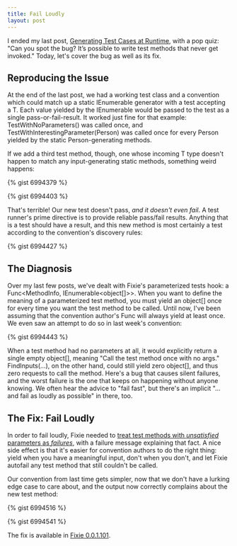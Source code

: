 ```yaml
---
title: Fail Loudly
layout: post
---
```

I ended my last post, [Generating Test Cases at Runtime](https://patrick.lioi.net/2013/10/09/generating-test-cases-at-runtime/), with a pop quiz: "Can you spot the bug? It’s possible to write test methods that never get invoked." Today, let's cover the bug as well as its fix.

## Reproducing the Issue

At the end of the last post, we had a working test class and a convention which could match up a static IEnumerable<T> generator with a test accepting a T. Each value yielded by the IEnumerable<T> would be passed to the test as a single pass-or-fail-result. It worked just fine for that example: TestWithNoParameters() was called once, and TestWithInterestingParameter(Person) was called once for every Person yielded by the static Person-generating methods.

If we add a third test method, though, one whose incoming T type doesn't happen to match any input-generating static methods, something weird happens:

{% gist 6994379 %}

{% gist 6994403 %}

That's terrible! Our new test doesn't pass, _and it doesn't even fail_. A test runner's prime directive is to provide reliable pass/fail results. Anything that is a test should have a result, and this new method is most certainly a test according to the convention's discovery rules:

{% gist 6994427 %}

## The Diagnosis

Over my last few posts, we've dealt with Fixie's parameterized tests hook: a Func<MethodInfo, IEnumerable<object[]>>. When you want to define the meaning of a parameterized test method, you must yield an object[] once for every time you want the test method to be called. Until now, I've been assuming that the convention author's Func will always yield at least once. We even saw an attempt to do so in last week's convention:

{% gist 6994443 %}

When a test method had no parameters at all, it would explicitly return a single empty object[], meaning "Call the test method once with no args." FindInputs(&#8230;), on the other hand, could still yield zero object[], and thus zero requests to call the method. Here's a bug that causes silent failures, and the worst failure is the one that keeps on happening without anyone knowing. We often hear the advice to "fail fast", but there's an implicit "&#8230;and fail as loudly as possible" in there, too.

## The Fix: Fail Loudly

In order to fail loudly, Fixie needed to [treat test methods with _unsatisfied_ parameters as _failures_](https://github.com/fixie/fixie/commit/006f3a74e0f47222e1e44b8f192d44d70172a788), with a failure message explaining that fact. A nice side effect is that it's easier for convention authors to do the right thing: yield when you have a meaningful input, don't when you don't, and let Fixie autofail any test method that still couldn't be called.

Our convention from last time gets simpler, now that we don't have a lurking edge case to care about, and the output now correctly complains about the new test method:

{% gist 6994516 %}

{% gist 6994541 %}

The fix is available in [Fixie 0.0.1.101](http://www.nuget.org/packages/Fixie/0.0.1.101).
